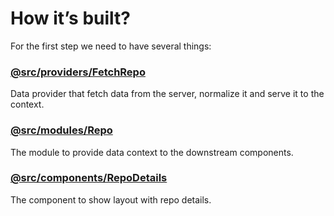 # How it’s built?

For the first step we need to have several things:

### [@src/providers/FetchRepo](https://github.com/boonya/backendless-apollo-client/blob/main/src/providers/FetchRepo/index.js)

Data provider that fetch data from the server, normalize it and serve it to the context.

### [@src/modules/Repo](https://github.com/boonya/backendless-apollo-client/blob/main/src/modules/Repo/index.js)

The module to provide data context to the downstream components.

### [@src/components/RepoDetails](https://github.com/boonya/backendless-apollo-client/blob/main/src/components/RepoDetails/index.js)

The component to show layout with repo details.

